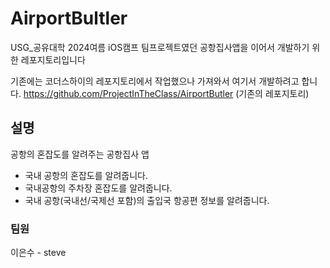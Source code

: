 # AirportBultler

USG_공유대학 2024여름 iOS캠프 팀프로젝트였던 공항집사앱을 이어서 개발하기 위한 레포지토리입니다 

기존에는 코더스하이의 레포지토리에서 작업했으나 가져와서 여기서 개발하려고 합니다. 
https://github.com/ProjectInTheClass/AirportButler
(기존의 레포지토리)

## 설명

공항의 혼잡도를 알려주는 공항집사 앱
- 국내 공항의 혼잡도를 알려줍니다.
- 국내공항의 주차장 혼잡도를 알려줍니다.
- 국내 공항(국내선/국제선 포함)의 출입국 항공편 정보를 알려줍니다.

### 팀원 
이은수 - steve
